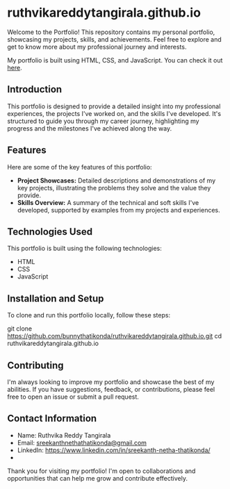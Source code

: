 # ruthvikareddytangirala.github.io

Welcome to the Portfolio! This repository contains my personal portfolio, showcasing my projects, skills, and achievements. Feel free to explore and get to know more about my professional journey and interests.

My portfolio is built using HTML, CSS, and JavaScript. You can check it out [here](https://ruthvikareddytangirala.github.io/).

## Introduction

This portfolio is designed to provide a detailed insight into my professional experiences, the projects I've worked on, and the skills I've developed. It's structured to guide you through my career journey, highlighting my progress and the milestones I've achieved along the way.

## Features

Here are some of the key features of this portfolio:

- **Project Showcases:** Detailed descriptions and demonstrations of my key projects, illustrating the problems they solve and the value they provide.
- **Skills Overview:** A summary of the technical and soft skills I've developed, supported by examples from my projects and experiences.

## Technologies Used

This portfolio is built using the following technologies:

- HTML
- CSS
- JavaScript

## Installation and Setup

To clone and run this portfolio locally, follow these steps:

git clone https://github.com/bunnythatikonda/ruthvikareddytangirala.github.io.git
cd ruthvikareddytangirala.github.io

## Contributing
I'm always looking to improve my portfolio and showcase the best of my abilities. If you have suggestions, feedback, or contributions, please feel free to open an issue or submit a pull request.

## Contact Information
- Name: Ruthvika Reddy Tangirala
- Email: sreekanthnethathatikonda@gmail.com
- LinkedIn: https://www.linkedin.com/in/sreekanth-netha-thatikonda/
- 
Thank you for visiting my portfolio! I'm open to collaborations and opportunities that can help me grow and contribute effectively.

